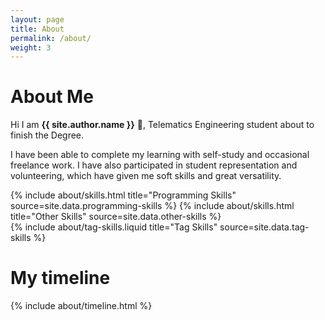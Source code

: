```yaml
---
layout: page
title: About
permalink: /about/
weight: 3
---
```


# **About Me**

Hi I am **{{ site.author.name }}** :wave:, Telematics Engineering student about to finish the Degree.

I have been able to complete my learning with self-study and occasional freelance work. I have also participated in student representation and volunteering, which have given me soft skills and great versatility.

<div class="row">
{% include about/skills.html title="Programming Skills" source=site.data.programming-skills %}
{% include about/skills.html title="Other Skills" source=site.data.other-skills %}
</div>

<div class="row">
{% include about/tag-skills.liquid title="Tag Skills" source=site.data.tag-skills %}
</div>

# My timeline

<div class="row">
{% include about/timeline.html %}
</div>